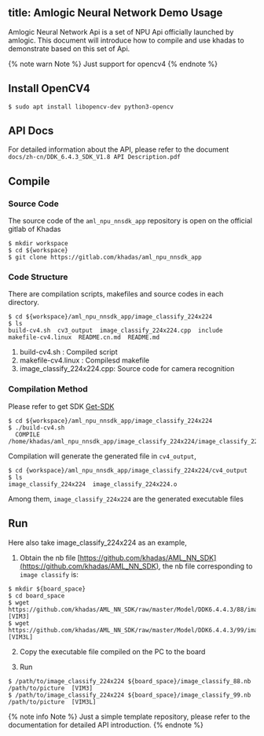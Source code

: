 title: Amlogic Neural Network Demo Usage
---

Amlogic Neural Network Api is a set of NPU Api officially launched by amlogic. This document will introduce how to compile and use khadas to demonstrate based on this set of Api.

{% note warn Note %}
Just support for opencv4
{% endnote %}

## Install OpenCV4

```shell
$ sudo apt install libopencv-dev python3-opencv
```

## API Docs

For detailed information about the API, please refer to the document `docs/zh-cn/DDK_6.4.3_SDK_V1.8 API Description.pdf`

## Compile

### Source Code

The source code of the `aml_npu_nnsdk_app` repository is open on the official gitlab of Khadas

```shell
$ mkdir workspace
$ cd ${workspace}
$ git clone https://gitlab.com/khadas/aml_npu_nnsdk_app
```

### Code Structure


There are compilation scripts, makefiles and source codes in each directory.

```shell
$ cd ${workspace}/aml_npu_nnsdk_app/image_classify_224x224
$ ls
build-cv4.sh  cv3_output  image_classify_224x224.cpp  include  makefile-cv4.linux  README.cn.md  README.md
```

1. build-cv4.sh : Compiled script
2. makefile-cv4.linux : Compilesd makefile
3. image_classify_224x224.cpp: Source code for camera recognition

### Compilation Method

Please refer to get SDK [Get-SDK](NPUSDK#Get-SDK)

```shell
$ cd ${workspace}/aml_npu_nnsdk_app/image_classify_224x224
$ ./build-cv4.sh
  COMPILE /home/khadas/aml_npu_nnsdk_app/image_classify_224x224/image_classify_224x224.cpp
```

Compilation will generate the generated file in `cv4_output`,
```shell
$ cd {workspace}/aml_npu_nnsdk_app/image_classify_224x224/cv4_output
$ ls
image_classify_224x224  image_classify_224x224.o
```

Among them, `image_classify_224x224` are the generated executable files

## Run


Here also take image_classify_224x224 as an example,

1. Obtain the nb file [https://github.com/khadas/AML_NN_SDK](https://github.com/khadas/AML_NN_SDK), the nb file corresponding to `image classify` is:

```shell
$ mkdir ${board_space}
$ cd board_space
$ wget https://github.com/khadas/AML_NN_SDK/raw/master/Model/DDK6.4.4.3/88/image_classify_88.nb  [VIM3]
$ wget https://github.com/khadas/AML_NN_SDK/raw/master/Model/DDK6.4.4.3/99/image_classify_88.nb  [VIM3L]
```

2. Copy the executable file compiled on the PC to the board

3. Run


```shell
$ /path/to/image_classify_224x224 ${board_space}/image_classify_88.nb /path/to/picture  [VIM3] 
$ /path/to/image_classify_224x224 ${board_space}/image_classify_99.nb /path/to/picture  [VIM3L] 

```

{% note info Note %}
Just a simple template repository, please refer to the documentation for detailed API introduction.
{% endnote %}


